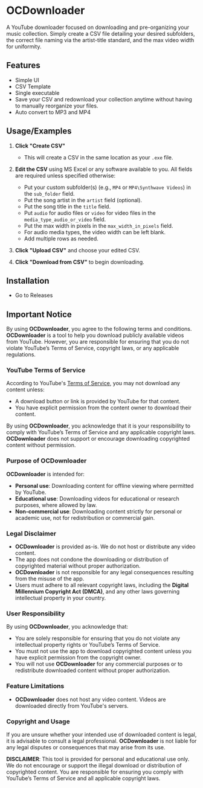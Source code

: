 # OCDownloader

A YouTube downloader focused on downloading and pre-organizing your music collection. Simply create a CSV file detailing your desired subfolders, the correct file naming via the artist-title standard, and the max video width for uniformity.

## Features
- Simple UI
- CSV Template
- Single executable
- Save your CSV and redownload your collection anytime without having to manually reorganize your files.
- Auto convert to MP3 and MP4

## Usage/Examples

1. **Click "Create CSV"**
   - This will create a CSV in the same location as your `.exe` file.

2. **Edit the CSV** using MS Excel or any software available to you. All fields are required unless specified otherwise:
   - Put your custom subfolder(s) (e.g., `MP4` or `MP4\Synthwave Videos`) in the `sub_folder` field.
   - Put the song artist in the `artist` field (optional).
   - Put the song title in the `title` field.
   - Put `audio` for audio files or `video` for video files in the `media_type_audio_or_video` field.
   - Put the max width in pixels in the `max_width_in_pixels` field.
   - For audio media types, the video width can be left blank.
   - Add multiple rows as needed.

3. **Click "Upload CSV"** and choose your edited CSV.

4. **Click "Download from CSV"** to begin downloading.

## Installation

- Go to Releases

## Important Notice

By using **OCDownloader**, you agree to the following terms and conditions. **OCDownloader** is a tool to help you download publicly available videos from YouTube. However, you are responsible for ensuring that you do not violate YouTube’s Terms of Service, copyright laws, or any applicable regulations.

### YouTube Terms of Service

According to YouTube's [Terms of Service](https://www.youtube.com/t/terms), you may not download any content unless:
- A download button or link is provided by YouTube for that content.
- You have explicit permission from the content owner to download their content.

By using **OCDownloader**, you acknowledge that it is your responsibility to comply with YouTube’s Terms of Service and any applicable copyright laws. **OCDownloader** does not support or encourage downloading copyrighted content without permission.

### Purpose of OCDownloader

**OCDownloader** is intended for:
- **Personal use**: Downloading content for offline viewing where permitted by YouTube.
- **Educational use**: Downloading videos for educational or research purposes, where allowed by law.
- **Non-commercial use**: Downloading content strictly for personal or academic use, not for redistribution or commercial gain.

### Legal Disclaimer

- **OCDownloader** is provided as-is. We do not host or distribute any video content.
- The app does not condone the downloading or distribution of copyrighted material without proper authorization.
- **OCDownloader** is not responsible for any legal consequences resulting from the misuse of the app.
- Users must adhere to all relevant copyright laws, including the **Digital Millennium Copyright Act (DMCA)**, and any other laws governing intellectual property in your country.
  
### User Responsibility

By using **OCDownloader**, you acknowledge that:
- You are solely responsible for ensuring that you do not violate any intellectual property rights or YouTube’s Terms of Service.
- You must not use the app to download copyrighted content unless you have explicit permission from the copyright owner.
- You will not use **OCDownloader** for any commercial purposes or to redistribute downloaded content without proper authorization.

### Feature Limitations

- **OCDownloader** does not host any video content. Videos are downloaded directly from YouTube's servers.

### Copyright and Usage

If you are unsure whether your intended use of downloaded content is legal, it is advisable to consult a legal professional. **OCDownloader** is not liable for any legal disputes or consequences that may arise from its use.

**DISCLAIMER**: This tool is provided for personal and educational use only. We do not encourage or support the illegal download or distribution of copyrighted content. You are responsible for ensuring you comply with YouTube’s Terms of Service and all applicable copyright laws.